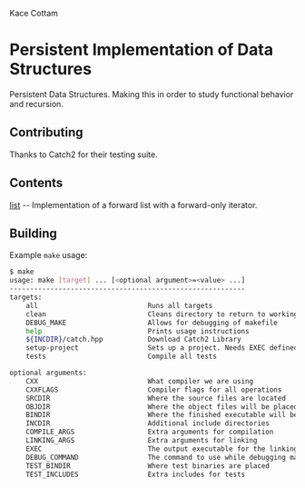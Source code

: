 Kace Cottam  

Persistent Implementation of Data Structures
============================================

Persistent Data Structures. Making this in order to study functional behavior and recursion.


Contributing
------------

Thanks to Catch2 for their testing suite.

Contents
--------

[list](list/) -- Implementation of a forward list with a forward-only iterator.

Building
--------

Example `make` usage:

``` bash
$ make
usage: make [target] ... [<optional argument>=<value> ...]
----------------------------------------------------------
targets:
	all                           Runs all targets
	clean                         Cleans directory to return to working state
	DEBUG_MAKE                    Allows for debugging of makefile
	help                          Prints usage instructions
	${INCDIR}/catch.hpp           Download Catch2 Library
	setup-project                 Sets up a project. Needs EXEC defined.
	tests                         Compile all tests

optional arguments:
	CXX                           What compiler we are using
	CXXFLAGS                      Compiler flags for all operations
	SRCDIR                        Where the source files are located
	OBJDIR                        Where the object files will be placed
	BINDIR                        Where the finished executable will be placed
	INCDIR                        Additional include directories
	COMPILE_ARGS                  Extra arguments for compilation
	LINKING_ARGS                  Extra arguments for linking
	EXEC                          The output executable for the linking process. Can also automatically use files with the .cxx extension if undefined.
	DEBUG_COMMAND                 The command to use while debugging makefile
	TEST_BINDIR                   Where test binaries are placed
	TEST_INCLUDES                 Extra includes for tests
```


